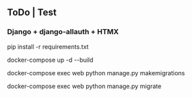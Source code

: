 <h2>ToDo | Test</h2>
<h3>Django + django-allauth + HTMX</h3>

<p>pip install -r requirements.txt</p>
<p>docker-compose up -d --build</p>
<p>docker-compose exec web python manage.py makemigrations</p>
<p>docker-compose exec web python manage.py migrate</p>